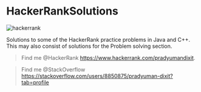 # HackerRankSolutions
![hackerrank](https://user-images.githubusercontent.com/41565823/46145009-fcdf3100-c25e-11e8-9518-d0dbd3294e30.png)


Solutions to some of the HackerRank practice problems in Java and C++. This may also consist of solutions for the Problem solving section.

>Find me @HackerRank    https://www.hackerrank.com/pradyumandixit.

>Find me @StackOverflow https://stackoverflow.com/users/8850875/pradyuman-dixit?tab=profile
